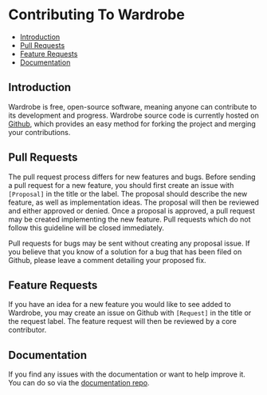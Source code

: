 # Contributing To Wardrobe

- [Introduction](#introduction)
- [Pull Requests](#pull-requests)
- [Feature Requests](#feature-requests)
- [Documentation](#documentation)

<a name="introduction"></a>
## Introduction

Wardrobe is free, open-source software, meaning anyone can contribute to its development and progress. Wardrobe source code is currently hosted on [Github](//github.com/wardrobecms), which provides an easy method for forking the project and merging your contributions.

<a name="pull-requests"></a>
## Pull Requests

The pull request process differs for new features and bugs. Before sending a pull request for a new feature, you should first create an issue with `[Proposal]` in the title or the label. The proposal should describe the new feature, as well as implementation ideas. The proposal will then be reviewed and either approved or denied. Once a proposal is approved, a pull request may be created implementing the new feature. Pull requests which do not follow this guideline will be closed immediately.

Pull requests for bugs may be sent without creating any proposal issue. If you believe that you know of a solution for a bug that has been filed on Github, please leave a comment detailing your proposed fix.

<a name="feature-requests"></a>
## Feature Requests

If you have an idea for a new feature you would like to see added to Wardrobe, you may create an issue on Github with `[Request]` in the title or the request label. The feature request will then be reviewed by a core contributor.

<a name="documentation"></a>
## Documentation

If you find any issues with the documentation or want to help improve it. You can do so via the [documentation repo](https://github.com/wardrobecms/docs).
